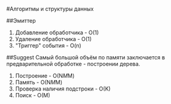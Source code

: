#Алгоритмы и структуры данных

##Эмиттер
1. Добавление обработчика - O(1)
2. Удаление обработчика - O(1)
3. "Триггер" события - O(n)

##Suggest
Самый большой объём по памяти заключается в предварительной обработке - построении дерева.

1. Построение - О(N*M*M)
2. Память - О(N*M*M)
3. Проверка наличия подстроки - O(K)
4. Поиск - O(M)
